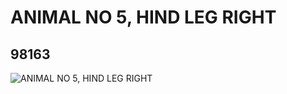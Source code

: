 # ANIMAL NO 5, HIND LEG RIGHT
## 98163
![ANIMAL NO 5, HIND LEG RIGHT](https://lc-www-live-s.legocdn.com/media/bricks/5/2/6018319.jpg)